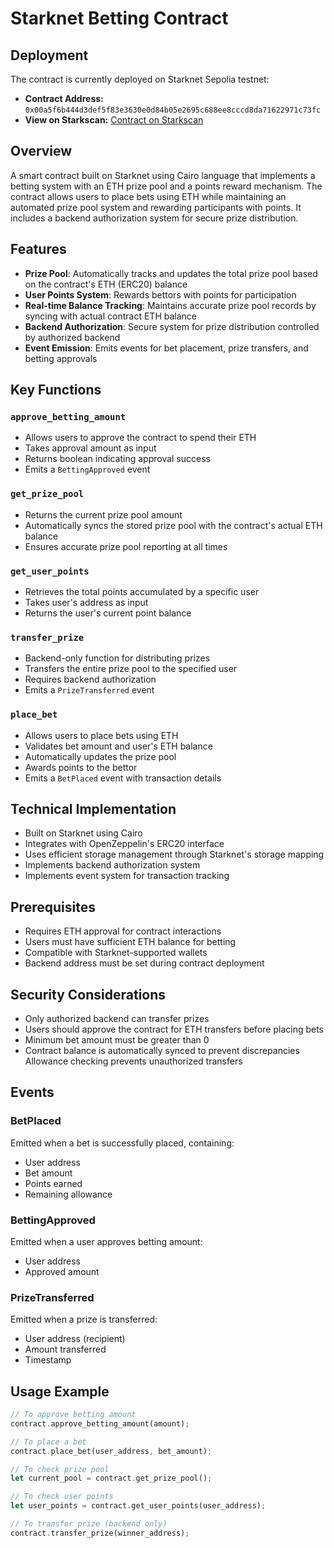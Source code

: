# Starknet Betting Contract

## Deployment
The contract is currently deployed on Starknet Sepolia testnet:
- **Contract Address:** `0x00a5f6b444d3def5f83e3630e0d84b05e2695c688ee8cccd8da71622971c73fc`
- **View on Starkscan:** [Contract on Starkscan](https://sepolia.starkscan.co/contract/0xa5f6b444d3def5f83e3630e0d84b05e2695c688ee8cccd8da71622971c73fc#overview)

## Overview
A smart contract built on Starknet using Cairo language that implements a betting system with an ETH prize pool and a points reward mechanism. The contract allows users to place bets using ETH while maintaining an automated prize pool system and rewarding participants with points. It includes a backend authorization system for secure prize distribution.

## Features
- **Prize Pool**: Automatically tracks and updates the total prize pool based on the contract's ETH (ERC20) balance
- **User Points System**: Rewards bettors with points for participation
- **Real-time Balance Tracking**: Maintains accurate prize pool records by syncing with actual contract ETH balance
- **Backend Authorization**: Secure system for prize distribution controlled by authorized backend
- **Event Emission**: Emits events for bet placement, prize transfers, and betting approvals

## Key Functions

### `approve_betting_amount`
- Allows users to approve the contract to spend their ETH
- Takes approval amount as input
- Returns boolean indicating approval success
- Emits a `BettingApproved` event

### `get_prize_pool`
- Returns the current prize pool amount
- Automatically syncs the stored prize pool with the contract's actual ETH balance
- Ensures accurate prize pool reporting at all times

### `get_user_points`
- Retrieves the total points accumulated by a specific user
- Takes user's address as input
- Returns the user's current point balance

### `transfer_prize`
- Backend-only function for distributing prizes
- Transfers the entire prize pool to the specified user
- Requires backend authorization
- Emits a `PrizeTransferred` event

### `place_bet`
- Allows users to place bets using ETH
- Validates bet amount and user's ETH balance
- Automatically updates the prize pool
- Awards points to the bettor
- Emits a `BetPlaced` event with transaction details

## Technical Implementation
- Built on Starknet using Cairo
- Integrates with OpenZeppelin's ERC20 interface
- Uses efficient storage management through Starknet's storage mapping
- Implements backend authorization system
- Implements event system for transaction tracking

## Prerequisites
- Requires ETH approval for contract interactions
- Users must have sufficient ETH balance for betting
- Compatible with Starknet-supported wallets
- Backend address must be set during contract deployment

## Security Considerations
- Only authorized backend can transfer prizes
- Users should approve the contract for ETH transfers before placing bets
- Minimum bet amount must be greater than 0
- Contract balance is automatically synced to prevent discrepancies
Allowance checking prevents unauthorized transfers

## Events
### BetPlaced
Emitted when a bet is successfully placed, containing:
- User address
- Bet amount
- Points earned
- Remaining allowance

### BettingApproved
Emitted when a user approves betting amount:
- User address
- Approved amount

### PrizeTransferred
Emitted when a prize is transferred:
- User address (recipient)
- Amount transferred
- Timestamp

## Usage Example
```rust
// To approve betting amount
contract.approve_betting_amount(amount);

// To place a bet
contract.place_bet(user_address, bet_amount);

// To check prize pool
let current_pool = contract.get_prize_pool();

// To check user points
let user_points = contract.get_user_points(user_address);

// To transfer prize (backend only)
contract.transfer_prize(winner_address);
```

